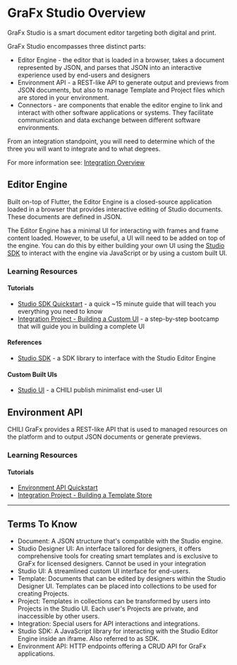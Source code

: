 # GraFx Studio Overview

GraFx Studio is a smart document editor targeting both digital and print.

GraFx Studio encompasses three distinct parts:

- Editor Engine - the editor that is loaded in a browser, takes a document represented by JSON, and parses that JSON into an interactive experience used by end-users and designers
- Environment API - a REST-like API to generate output and previews from JSON documents, but also to manage Template and Project files which are stored in your environment.
- Connectors - are components that enable the editor engine to link and interact with other software applications or systems. They facilitate communication and data exchange between different software environments.

From an integration standpoint, you will need to determine which of the three you will want to integrate and to what degrees.

For more information see: [Integration Overview](/GraFx-Developers/grafx-studio/integration-overview/01-overview/)

## Editor Engine

Built on-top of Flutter, the Editor Engine is a closed-source application loaded in a browser that provides interactive editing of Studio documents. These documents are defined in JSON.

The Editor Engine has a minimal UI for interacting with frames and frame content loaded. However, to be useful, a UI will need to be added on top of the engine. You can do this by either building your own UI using the [Studio SDK]() to interact with the engine via JavaScript or by using a custom built UI.

### Learning Resources

#### Tutorials

- [Studio SDK Quickstart](/GraFx-Developers/grafx-studio/studio-sdk-quickstart/01-overview/) - a quick ~15 minute guide that will teach you everything you need to know
- [Integration Project - Building a Custom UI](/GraFx-Developers/grafx-studio/integration-project-building-a-custom-ui/project-overview/) - a step-by-step bootcamp that will guide you in building a complete UI

#### References

- [Studio SDK](https://github.com/chili-publish/studio-sdk) - a SDK library to interface with the Studio Editor Engine

#### Custom Built UIs

- [Studio UI](https://github.com/chili-publish/studio-ui) - a CHILI publish minimalist end-user UI


## Environment API

CHILI GraFx provides a REST-like API that is used to managed resources on the platform and to output JSON documents or generate previews.

### Learning Resources

#### Tutorials

- [Environment API Quickstart](/GraFx-Developers/grafx-studio/environment-api-quickstart/02-managing-integrations/)
- [Integration Project - Building a Template Store](/GraFx-Developers/grafx-studio/integration-project-building-a-template-store/project-overview/)

---

## Terms To Know

- Document: A JSON structure that's compatible with the Studio engine.
- Studio Designer UI: An interface tailored for designers, it offers comprehensive tools for creating smart templates and is exclusive to GraFx for licensed designers. Cannot be used in your integration
- Studio UI: A streamlined custom UI interface for end-users.
- Template: Documents that can be edited by designers within the Studio Designer UI. Templates can be placed into collections to be used for creating Projects.
- Project: Templates in collections can be transformed by users into Projects in the Studio UI. Each user's Projects are private, and inaccessible by other users.
- Integration: Special users for API interactions and integrations.
- Studio SDK: A JavaScript library for interacting with the Studio Editor Engine inside an iframe. Also referred to as SDK.
- Environment API: HTTP endpoints offering a CRUD API for GraFx applications.
